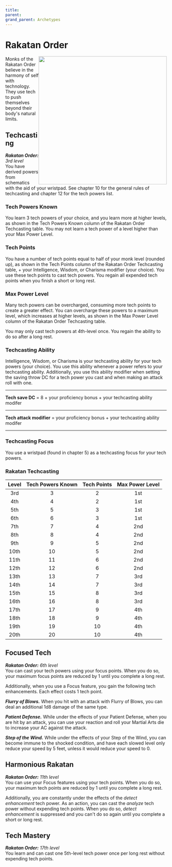 ```yaml
---
title: 
parent: 
grand_parent: Archetypes
---
```


# Rakatan Order

<img src='../../../../zzImages/Classes/' style='float:right; width:400px;'>




Monks of the Rakatan Order believe in the harmony of self with technology. They use tech to push themselves beyond their body's natural limits.

## Techcasting
_**Rakatan Order:** 3rd level_<br>
You have derived powers from schematics with the aid of your wristpad. See chapter 10 for the general rules of techcasting and chapter 12 for the tech powers list.

### Tech Powers Known
You learn 3 tech powers of your choice, and you learn more at higher levels, as shown in the Tech Powers Known column of the Rakatan Order Techcasting table. You may not learn a tech power of a level higher than your Max Power Level.

### Tech Points
You have a number of tech points equal to half of your monk level (rounded up), as shown in the Tech Points column of the Rakatan Order Techcasting table, + your Intelligence, Wisdom, or Charisma modifier (your choice). You use these tech points to cast tech powers. You regain all expended tech points when you finish a short or long rest.

### Max Power Level
Many tech powers can be overcharged, consuming more tech points to create a greater effect. You can overcharge these powers to a maximum level, which increases at higher levels, as shown in the Max Power Level column of the Rakatan Order Techcasting table.

You may only cast tech powers at 4th-level once. You regain the ability to do so after a long rest.

### Techcasting Ability
Intelligence, Wisdom, or Charisma is your techcasting ability for your tech powers (your choice). You use this ability whenever a power refers to your techcasting ability. Additionally, you use this ability modifier when setting the saving throw DC for a tech power you cast and when making an attack roll with one.

___

**Tech save DC** = 8 + your proficiency bonus + your techcasting ability modifer

___

**Tech attack modifier** = your proficiency bonus + your techcasting ability modifer

___

### Techcasting Focus
You use a wristpad (found in chapter 5) as a techcasting focus for your tech powers.

### Rakatan Techcasting

| Level | Tech Powers Known | Tech Points | Max Power Level |
|:---:|:---:|:---:|:---:|
|  3rd |  3 |  2 | 1st |
|  4th |  4 |  2 | 1st |
|  5th |  5 |  3 | 1st |
|  6th |  6 |  3 | 1st |
|  7th |  7 |  4 | 2nd |
|  8th |  8 |  4 | 2nd |
|  9th |  9 |  5 | 2nd |
| 10th | 10 |  5 | 2nd |
| 11th | 11 |  6 | 2nd |
| 12th | 12 |  6 | 2nd |
| 13th | 13 |  7 | 3rd |
| 14th | 14 |  7 | 3rd |
| 15th | 15 |  8 | 3rd |
| 16th | 16 |  8 | 3rd |
| 17th | 17 |  9 | 4th |
| 18th | 18 |  9 | 4th |
| 19th | 19 | 10 | 4th |
| 20th | 20 | 10 | 4th |

## Focused Tech
_**Rakatan Order:** 6th level_<br>
You can cast your tech powers using your focus points. When you do so, your maximum focus points are reduced by 1 until you complete a long rest.

Additionally, when you use a Focus feature, you gain the following tech enhancements. Each effect costs 1 tech point.

***Flurry of Blows.*** When you hit with an attack with Flurry of Blows, you can deal an additional 1d8 damage of the same type.

***Patient Defense.*** While under the effects of your Patient Defense, when you are hit by an attack, you can use your reaction and roll your Martial Arts die to increase your AC against the attack.

***Step of the Wind.*** While under the effects of your Step of the Wind, you can become immune to the shocked condition, and have each slowed level only reduce your speed by 5 feet, unless it would reduce your speed to 0.

## Harmonious Rakatan
_**Rakatan Order:** 11th level_<br>
You can use your Focus features using your tech points. When you do so, your maximum tech points are reduced by 1 until you complete a long rest.

Additionally, you are constantly under the effects of the *detect enhancement* tech power. As an action, you can cast the *analyze* tech power without expending tech points. When you do so, *detect enhancement* is suppressed and you can't do so again until you complete a short or long rest. 

## Tech Mastery
_**Rakatan Order:** 17th level_<br>
You learn and can cast one 5th-level tech power once per long rest without expending tech points. 

